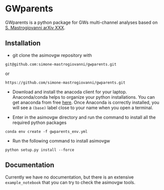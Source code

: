 # GWparents

GWparents is a python package for GWs multi-channel analyses based on [S. Mastrogiovanni arXiv XXX](link).

## Installation

* git clone the asimovgw repository with 

```
git@github.com:simone-mastrogiovanni/gwparents.git
```

or 

```
https://github.com/simone-mastrogiovanni/gwparents.git
```

* Download and install the anacoda client for your laptop. Anaconda/conda helps to organize your python installations. You can get anaconda from free [here](https://www.anaconda.com/). Once Anaconda is correctly installed, you will see a `(base)` label close to your name when you open a terminal.

* Enter in the asimovgw directory and run the command to install all the required python packages
```
conda env create -f gwparents_env.yml
```

* Run the following command to install asimovgw
```
python setup.py install --force
```

## Documentation

Currently we have no documentation, but there is an extensive `example_notebook` that you can try to check the asimovgw tools.
